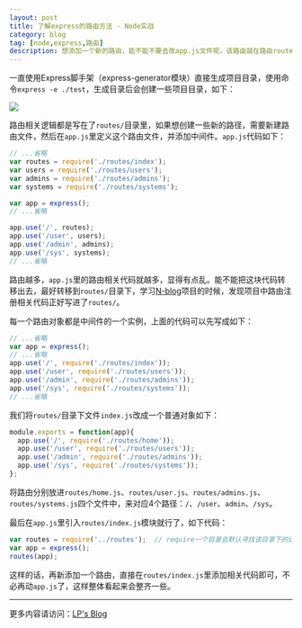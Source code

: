 ```yaml
---
layout: post
title: 了解express的路由方法 - Node实战
category: blog
tag: [node,express,路由]
description: 想添加一个新的路由，能不能不要去改app.js文件呢，该路由就在路由router文件夹里动就可以了，这样也会便于维护一些
---
```


一直使用Express脚手架（express-generator模块）直接生成项目目录，使用命令`express -e ./test`，生成目录后会创建一些项目目录，如下：

![](http://7sbsl6.com1.z0.glb.clouddn.com/blog2017-06-23-10-21-26.jpg)

路由相关逻辑都是写在了`routes/`目录里，如果想创建一些新的路径，需要新建路由文件，然后在`app.js`里定义这个路由文件，并添加中间件。`app.js`代码如下：

```js
// ...省略
var routes = require('./routes/index');
var users = require('./routes/users');
var admins = require('./routes/admins');
var systems = require('./routes/systems');

var app = express();
// ...省略

app.use('/', routes);
app.use('/user', users);
app.use('/admin', admins);
app.use('/sys', systems);
// ...省略
```

路由越多，`app.js`里的路由相关代码就越多，显得有点乱。能不能把这块代码转移出去，最好转移到`routes/`目录下，学习[N-blog](https://github.com/nswbmw/N-blog)项目的时候，发现项目中路由注册相关代码正好写进了`routes/`。

每一个路由对象都是中间件的一个实例，上面的代码可以先写成如下：

```js
// ...省略
var app = express();
// ...省略
app.use('/', require('./routes/index'));
app.use('/user', require('./routes/users'));
app.use('/admin', require('./routes/admins'));
app.use('/sys', require('./routes/systems'));
// ...省略
```

我们将`routes/`目录下文件`index.js`改成一个普通对象如下：

```js
module.exports = function(app){
  app.use('/', require('./routes/home'));
  app.use('/user', require('./routes/users'));
  app.use('/admin', require('./routes/admins'));
  app.use('/sys', require('./routes/systems'));
};
```

将路由分别放进`routes/home.js`、`routes/user.js`、`routes/admins.js`、`routes/systems.js`四个文件中，来对应4个路径：`/`、`/user`、`admin`、`/sys`。

最后在`app.js`里引入`routes/index.js`模块就行了，如下代码：

```js
var routes = require('../routes');  // require一个目录会默认寻找该目录下的index.js文件
var app = express();
routes(app);
```

这样的话，再新添加一个路由，直接在`routes/index.js`里添加相关代码即可，不必再动`app.js`了，这样整体看起来会整齐一些。

---
更多内容请访问：[LP's Blog](http://lupeng.me/)
